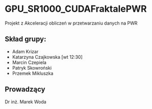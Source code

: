 # GPU_SR1000_CUDAFraktalePWR
Projekt z Akceleracji obliczeń w przetwarzaniu danych na PWR
## Skład grupy:

- Adam Krizar
- Katarzyna Czajkowska [wt 12:30]
- Marcin Czepiela
- Patryk Skowroński
- Przemek Mikluszka

## Prowadzący
Dr inż. Marek Woda
